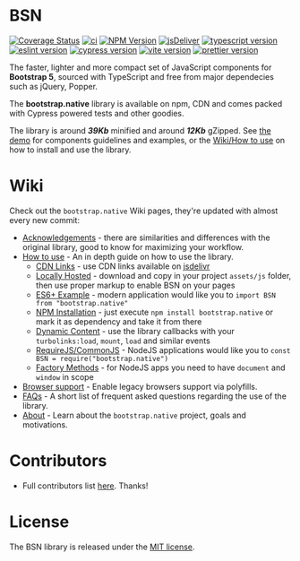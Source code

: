 # BSN
[![Coverage Status](https://coveralls.io/repos/github/thednp/bootstrap.native/badge.svg)](https://coveralls.io/github/thednp/bootstrap.native)
[![ci](https://github.com/thednp/bootstrap.native/actions/workflows/ci.yml/badge.svg)](https://github.com/thednp/bootstrap.native/actions/workflows/ci.yml)
[![NPM Version](https://img.shields.io/npm/v/bootstrap.native.svg)](https://www.npmjs.com/package/bootstrap.native)
[![jsDeliver](https://img.shields.io/jsdelivr/npm/hw/bootstrap.native)](https://www.jsdelivr.com/package/npm/bootstrap.native)
[![typescript version](https://img.shields.io/badge/typescript-5.1.6-brightgreen)](https://www.typescriptlang.org/)
[![eslint version](https://img.shields.io/badge/eslint-8.44.0-brightgreen)](https://github.com/eslint)
[![cypress version](https://img.shields.io/badge/cypress-13.3.0-brightgreen)](https://www.cypress.io/)
[![vite version](https://img.shields.io/badge/vite-4.3.9-brightgreen)](https://vitejs.dev/)
[![prettier version](https://img.shields.io/badge/prettier-2.8.8-brightgreen)](https://prettier.io/)


The faster, lighter and more compact set of JavaScript components for **Bootstrap 5**, sourced with TypeScript and free from major dependecies such as jQuery, Popper.

The **bootstrap.native** library is available on npm, CDN and comes packed with Cypress powered tests and other goodies.


The library is around ***39Kb*** minified and around ***12Kb*** gZipped. See <a href="http://thednp.github.io/bootstrap.native/">the demo</a> for components guidelines and examples, or the [Wiki/How to use](https://github.com/thednp/bootstrap.native/wiki/How-to-use) on how to install and use the library.


# Wiki
Check out the `bootstrap.native` Wiki pages, they're updated with almost every new commit:
* [Acknowledgements](https://github.com/thednp/bootstrap.native/wiki/Acknowledgements) - there are similarities and differences with the original library, good to know for maximizing your workflow.
* [How to use](https://github.com/thednp/bootstrap.native/wiki/How-to-use) - An in depth guide on how to use the library.
  * [CDN Links](https://github.com/thednp/bootstrap.native/wiki/How-to-use#load-from-cdn) - use CDN links available on [jsdelivr](https://www.jsdelivr.com/package/npm/bootstrap.native)
  * [Locally Hosted](https://github.com/thednp/bootstrap.native/wiki/How-to-use#working-locally) - download and copy in your project `assets/js` folder, then use proper markup to enable BSN on your pages
  * [ES6+ Example](https://github.com/thednp/bootstrap.native/wiki/How-to-use#es6es7-basic-example) - modern application would like you to `import BSN from "bootstrap.native"`
  * [NPM Installation](https://github.com/thednp/bootstrap.native/wiki/How-to-use#npm) - just execute `npm install bootstrap.native` or mark it as dependency and take it from there
  * [Dynamic Content](https://github.com/thednp/bootstrap.native/wiki/How-to-use#dynamic-content) - use the library callbacks with your `turbolinks:load`, `mount`, `load` and similar events
  * [RequireJS/CommonJS](https://github.com/thednp/bootstrap.native/wiki/How-to-use#requirejs-commonjs) - NodeJS applications would like you to `const BSN = require("bootstrap.native")` 
  * [Factory Methods](https://github.com/thednp/bootstrap.native/wiki/How-to-use#note-about-the-factory-methods) - for NodeJS apps you need to have `document` and `window` in scope
* [Browser support](https://github.com/thednp/bootstrap.native/wiki/Browser-support) - Enable legacy browsers support via polyfills.
* [FAQs](https://github.com/thednp/bootstrap.native/wiki/FAQs) - A short list of frequent asked questions regarding the use of the library.
* [About](https://github.com/thednp/bootstrap.native/wiki/About) - Learn about the `bootstrap.native` project, goals and motivations.


# Contributors
* Full contributors list [here](https://github.com/thednp/bootstrap.native/graphs/contributors). Thanks!


# License
The BSN library is released under the [MIT license](https://github.com/thednp/bootstrap.native/blob/master/LICENSE).
